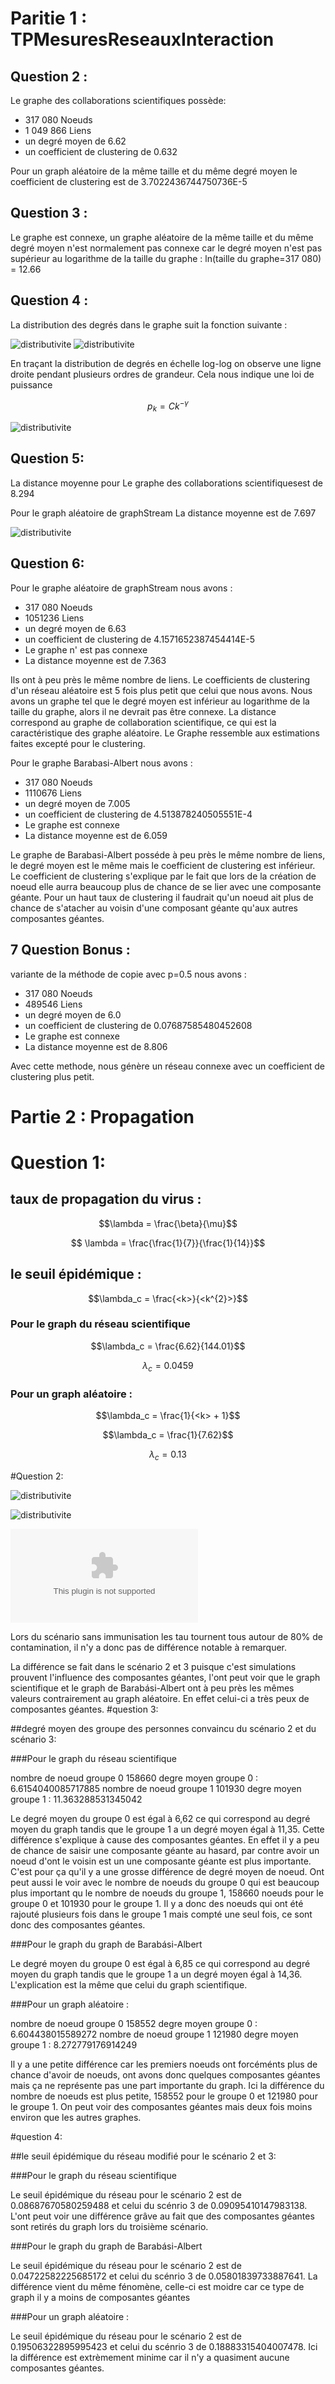 # Paritie 1 : TPMesuresReseauxInteraction
Question 2 : 
------------

Le graphe des collaborations scientifiques possède:
- 317 080 Noeuds
- 1 049 866 Liens
- un degré moyen de 6.62
- un coefficient de clustering de 0.632

Pour un graph aléatoire de la même taille et du même degré moyen le coefficient de clustering est de 3.7022436744750736E-5

Question 3 :
------------
Le graphe est connexe, un graphe aléatoire de  la même taille et du même degré moyen n'est normalement pas connexe car le degré moyen n'est pas supérieur au logarithme de la taille du graphe : ln(taille du graphe=317 080) = 12.66

Question 4 :
------------
La distribution des degrés dans le graphe suit la fonction suivante : 

![distributivite](./Data/DistributiondedegrespLineaire.png)
![distributivite](./Data/DistributiondedegresLoglog.png)

En traçant la distribution de degrés en échelle log-log on observe une ligne droite pendant plusieurs ordres de grandeur. Cela nous indique une loi de puissance 

```math
p_k = C k^{-\gamma}
```


![distributivite](./Data/dd_dblp.png)

Question 5:
------------
La distance moyenne pour Le graphe des collaborations scientifiquesest de 8.294

Pour le graph aléatoire de graphStream La distance moyenne est de 7.697

![distributivite](./Data/distribitiondistance.png)

Question 6:
----------

Pour le graphe aléatoire de graphStream nous avons : 
- 317 080 Noeuds
- 1051236 Liens
- un degré moyen de 6.63
- un coefficient de clustering de 4.1571652387454414E-5
- Le graphe n' est pas connexe
- La distance moyenne est de 7.363

Ils ont à peu près le même nombre de liens. Le coefficients de clustering d'un réseau aléatoire est 5 fois plus petit que celui que nous avons. Nous avons un graphe tel que le degré moyen est inférieur au logarithme de la taille du graphe, alors il ne devrait pas être connexe. La distance correspond au graphe de collaboration scientifique, ce qui est la caractéristique des graphe aléatoire. Le Graphe ressemble aux estimations faites excepté pour le clustering.

Pour le graphe Barabasi-Albert nous avons : 
- 317 080 Noeuds
- 1110676 Liens
- un degré moyen de 7.005
- un coefficient de clustering de 4.513878240505551E-4
- Le graphe est connexe
- La distance moyenne est de 6.059

Le graphe de Barabasi-Albert posséde à peu près le même nombre de liens, le degré moyen est le même mais le coefficient de clustering est inférieur. Le coefficient de clustering s'explique par le fait que lors de la création de noeud elle aurra beaucoup plus de chance de se lier avec une composante géante. Pour un haut taux de clustering il faudrait qu'un noeud ait plus de chance de s'atacher au voisin d'une composant géante qu'aux autres composantes géantes.

7 Question Bonus : 
---------------
variante de la méthode de copie avec p=0.5 nous avons : 
- 317 080 Noeuds
- 489546 Liens
- un degré moyen de 6.0
- un coefficient de clustering de 0.07687585480452608
- Le graphe est connexe
- La distance moyenne est de 8.806

Avec cette methode, nous génère un réseau connexe avec un coefficient  de clustering plus petit.
  
# Partie 2 : Propagation
# Question 1:

## taux de propagation du virus : 

```math
\lambda = \frac{\beta}{\mu}
```
```math
 \lambda = \frac{\frac{1}{7}}{\frac{1}{14}}
 ```
## le seuil épidémique : 
```math
\lambda_c = \frac{<k>}{<k^{2}>}
```
### Pour le graph du réseau scientifique

```math
\lambda_c = \frac{6.62}{144.01}
```

```math
\lambda_c = 0.0459
```

### Pour un graph aléatoire :
```math
\lambda_c = \frac{1}{<k> + 1}
```

```math
\lambda_c = \frac{1}{7.62}
```

```math
\lambda_c = 0.13
```
#Question 2:

![distributivite](./Data/courbe2.png)

![distributivite](./Data/courbe1.png)

![distributivite](./Data/courbe0.png.eps)

Lors du scénario sans immunisation les tau tournent tous autour de 80% de contamination, il n'y a donc pas de différence notable à remarquer.

La différence se fait dans le scénario 2 et 3 puisque c'est simulations prouvent l'influence des composantes géantes, l'ont peut voir que le graph scientifique et le graph de Barabási-Albert ont à peu près les mêmes valeurs contrairement au graph aléatoire. En effet celui-ci a très peux de composantes géantes.
#question 3:

##degré moyen des groupe des personnes convaincu du scénario 2 et du scénario 3:

###Pour le graph du réseau scientifique

nombre de noeud groupe 0 158660 degre moyen groupe 0 : 6.6154040085717885
nombre de noeud groupe 1 101930 degre moyen groupe 1 : 11.363288531345042

Le degré moyen du groupe 0 est égal à 6,62 ce qui correspond au degré moyen du graph tandis que le groupe 1 a un degré moyen égal à 11,35. Cette différence s'explique à cause des composantes géantes. En effet il y a peu de chance de saisir une composante géante au hasard, par contre avoir un noeud d'ont le voisin est un une composante géante est plus importante. C'est pour ça qu'il y a une grosse différence de degré moyen de noeud. Ont peut aussi le voir avec le nombre de noeuds du groupe 0 qui est beaucoup plus  important qu le nombre de noeuds du groupe 1, 158660 noeuds pour le groupe 0 et 101930 pour le groupe 1. Il y a donc des noeuds qui ont été rajouté plusieurs fois dans le groupe 1 mais compté une seul fois, ce sont donc des composantes géantes.

###Pour le graph du graph de Barabási-Albert

Le degré moyen du groupe 0 est égal à 6,85 ce qui correspond au degré moyen du graph tandis que le groupe 1 a un degré moyen égal à 14,36. L'explication est la même que celui du graph scientifique.

###Pour un graph aléatoire :

nombre de noeud groupe 0 158552 degre moyen groupe 0 : 6.604438015589272
nombre de noeud groupe 1 121980 degre moyen groupe 1 : 8.272779176914249

Il y a une petite différence car les premiers noeuds ont forcéménts plus de chance d'avoir de noeuds, ont avons donc quelques composantes géantes mais ça ne représente pas une part importante du graph. Ici la différence du nombre de noeuds est plus petite, 158552 pour le groupe 0 et 121980 pour le groupe 1. On peut voir des composantes géantes mais deux fois moins environ que les autres graphes.

#question 4:

##le seuil épidémique du réseau modifié pour le scénario 2 et 3:

###Pour le graph du réseau scientifique

Le seuil épidémique du réseau pour le scénario 2 est de 0.08687670580259488 et celui du scénrio 3 de 0.09095410147983138. L'ont peut voir  une différence grâve au fait que des composantes géantes sont retirés du graph lors du troisième scénario.

###Pour le graph du graph de Barabási-Albert

Le seuil épidémique du réseau pour le scénario 2 est de  0.04722582225685172 et celui du scénrio 3 de 0.05801839733887641. La différence vient du même fénomène, celle-ci est moidre car ce type de graph il y a moins de composantes géantes

###Pour un graph aléatoire :

Le seuil épidémique du réseau pour le scénario 2 est de  0.19506322895995423 et celui du scénrio 3 de 0.18883315404007478. Ici la différence est extrèmement minime car il n'y a quasiment aucune composantes géantes.
